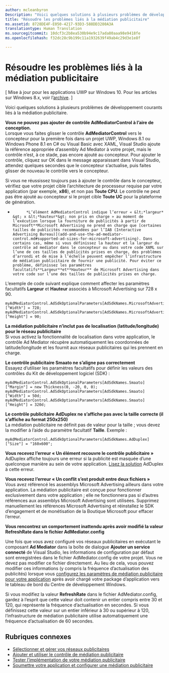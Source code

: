 ```yaml
---
author: mcleanbyron
Description: "Voici quelques solutions à plusieurs problèmes de développement courants liés à la médiation publicitaire."
title: "Résoudre les problèmes liés à la médiation publicitaire"
ms.assetid: 8728DE4F-E050-4217-93D3-588DD3280A3A
translationtype: Human Translation
ms.sourcegitcommit: 10dcf3c2b8ea530b94e9c17ada80aaa98e9418fe
ms.openlocfilehash: f32dc28c9b199c11a1932639f49ab4c29d3e1e8f

---
```


# Résoudre les problèmes liés à la médiation publicitaire


\[ Mise à jour pour les applications UWP sur Windows 10. Pour les articles sur Windows 8.x, voir l’[archive](http://go.microsoft.com/fwlink/p/?linkid=619132). \]

Voici quelques solutions à plusieurs problèmes de développement courants liés à la médiation publicitaire.

**Vous ne pouvez pas ajouter de contrôle AdMediatorControl à l’aire de conception.**  
Lorsque vous faites glisser le contrôle **AdMediatorControl** vers le concepteur pour la première fois dans un projet UWP, Windows 8.1 ou Windows Phone 8.1 en C# ou Visual Basic avec XAML, Visual Studio ajoute la référence appropriée d’assembly Ad Mediator à votre projet, mais le contrôle n’est, à ce stade, pas encore ajouté au concepteur. Pour ajouter le contrôle, cliquez sur OK dans le message apparaissant dans Visual Studio, attendez quelques secondes que le concepteur s’actualise, puis faites glisser de nouveau le contrôle vers le concepteur.

Si vous ne réussissez toujours pas à ajouter le contrôle dans le concepteur, vérifiez que votre projet cible l’architecture de processeur requise par votre application (par exemple, **x86**), et non pas **Toute CPU**. Le contrôle ne peut pas être ajouté au concepteur si le projet cible **Toute UC** pour la plateforme de génération.

*
            *L’élément AdMediatorControl indique l’erreur « &lt;*largeur* &gt; x &lt;*hauteur*&gt; non pris en charge » au moment de l’exécution lorsque la fourniture de publicités à partir de Microsoft**Microsoft Advertising ne prend en charge que [certaines tailles de publicités recommandées par l’IAB (Interactive Advertising Bureau)](add-and-use-the-ad-mediator-control.md#supported-ad-sizes-for-microsoft-advertising). Dans certains cas, même si vous définissez la hauteur et la largeur du contrôle ad mediator dans le concepteur ou dans votre code XAML sur l’une de ces tailles de publicités prises en charge, des problèmes d’arrondi et de mise à l’échelle peuvent empêcher l’infrastructure de médiation publicitaire de fournir une publicité. Pour éviter ce problème, définissez les paramètres facultatifs**Largeur**et**Hauteur** de Microsoft Advertising dans votre code sur l’une des tailles de publicités prises en charge.

L’exemple de code suivant explique comment affecter les paramètres facultatifs **Largeur** et **Hauteur** associés à Microsoft Advertising sur 728 x 90.

```CSharp
myAdMediatorControl.AdSdkOptionalParameters[AdSdkNames.MicrosoftAdvertising]["Width"] = 728;
myAdMediatorControl.AdSdkOptionalParameters[AdSdkNames.MicrosoftAdvertising]["Height"] = 90;
```

**La médiation publicitaire n’inclut pas de localisation (latitude/longitude) pour le réseau publicitaire**  
Si vous activez la fonctionnalité de localisation dans votre application, le contrôle Ad Mediator récupère automatiquement les coordonnées de latitude/longitude et les fournit aux réseaux publicitaires qui les prennent en charge.

**Le contrôle publicitaire Smaato ne s’aligne pas correctement**  
Essayez d’utiliser les paramètres facultatifs pour définir les valeurs des contrôles du Kit de développement logiciel (SDK) :

```CSharp
myAdMediatorControl.AdSdkOptionalParameters[AdSdkNames.Smaato]["Margin"] = new Thickness(0, -20, 0, 0);
myAdMediatorControl.AdSdkOptionalParameters[AdSdkNames.Smaato]["Width"] = 50d;
myAdMediatorControl.AdSdkOptionalParameters[AdSdkNames.Smaato]["Height"] = 320d;
```

**Le contrôle publicitaire AdDuplex ne s’affiche pas avec la taille correcte (il s’affiche au format 250x250)**  
La médiation publicitaire ne définit pas de valeur pour la taille ; vous devez la modifier à l’aide du paramètre facultatif **Taille**. Exemple :

```CSharp
myAdMediatorControl.AdSdkOptionalParameters[AdSdkNames.AdDuplex]["Size"] = "160x600";
```

**Vous recevez l’erreur « Un élément recouvre le contrôle publicitaire »**  
AdDuplex affiche toujours une erreur si la publicité est masquée d’une quelconque manière au sein de votre application. [Lisez la solution](http://blog.adduplex.com/2014/01/solving-something-is-covering-ad.mdl) AdDuplex à cette erreur.

**Vous recevez l’erreur « Un conflit s’est produit entre deux fichiers »**  
Vous avez référencé les assemblys Microsoft Advertising ailleurs dans votre application. La médiation publicitaire est conçue pour fonctionner exclusivement dans votre application ; elle ne fonctionnera pas si d’autres références aux assemblys Microsoft Advertising sont utilisées. Supprimez manuellement les références Microsoft Advertising et réinstallez le SDK d’engagement et de monétisation de la Boutique Microsoft pour effacer l’erreur.

**Vous rencontrez un comportement inattendu après avoir modifié la valeur RefreshRate dans le fichier AdMediator.config**

Une fois que vous avez configuré vos réseaux publicitaires en exécutant le composant **Ad Mediator** dans la boîte de dialogue **Ajouter un service connecté** de Visual Studio, les informations de configuration par défaut sont enregistrées dans le fichier AdMediator.config de votre projet. Vous ne devez pas modifier ce fichier directement. Au lieu de cela, vous pouvez modifier ces informations (y compris la fréquence d’actualisation des publicités) lorsque vous [configurez les paramètres de médiation publicitaire pour votre application](submit-your-app-and-configure-ad-mediation.md) après avoir chargé votre package d’application vers le tableau de bord du Centre de développement Windows.

Si vous modifiez la valeur **RefreshRate** dans le fichier AdMediator.config, gardez à l’esprit que cette valeur doit contenir un entier compris entre 30 et 120, qui représente la fréquence d’actualisation en secondes. Si vous définissez cette valeur sur un entier inférieur à 30 ou supérieur à 120, l’infrastructure de médiation publicitaire utilise automatiquement une fréquence d’actualisation de 60 secondes.

## Rubriques connexes

* [Sélectionner et gérer vos réseaux publicitaires](select-and-manage-your-ad-networks.md)
* [Ajouter et utiliser le contrôle de médiation publicitaire](add-and-use-the-ad-mediator-control.md)
* [Tester l’implémentation de votre médiation publicitaire](test-your-ad-mediation-implementation.md)
* [Soumettre votre application et configurer une médiation publicitaire](submit-your-app-and-configure-ad-mediation.md)
 

 



<!--HONumber=Jun16_HO4-->


